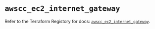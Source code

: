 # `awscc_ec2_internet_gateway`

Refer to the Terraform Registory for docs: [`awscc_ec2_internet_gateway`](https://registry.terraform.io/providers/hashicorp/awscc/0.70.0/docs/resources/ec2_internet_gateway).
